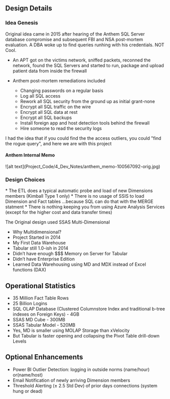<h2>Design Details</h2>

<h3>Idea Genesis</h3>
Original idea came in 2015 after hearing of the Anthem SQL Server database compromise and subsequent FBI
and NSA post-mortem evaluation. A DBA woke up to find queries runhing with his credentials. NOT Cool.

* An APT got on the victims network, sniffed packets, reconned the network, found the SQL Servers and started to run, 
package and upload patient data from inside the firewall

* Anthem post-mortem remediations included
  * Changing passwords on a regular basis
  * Log all SQL access
  * Rework all SQL security from the ground up as initial grant-none
  * Encrypt all SQL traffic on the wire
  * Encrypt all SQL data at rest
  * Encrypt all SQL backups
  * Install foreign app and host detection tools behind the firewall
  * Hire someone to read the security logs

I had the idea that if you could find the the access outliers, you could "find the rogue query", and here we are with this project

<h4>Anthem Internal Memo</h4>
![alt text](Project_Code/4_Dev_Notes/anthem_memo-100567092-orig.jpg)

<h3>Design Choices</h3>
* The ETL does a typical automatic probe and load of new Dimensions members (Kimball Type 1 only)
* There is no usage of SSIS to load Dimension and Fact tables ...because SQL can do that with the MERGE statment
* There is nothing keeping you from using Azure Analysis Services (except for the higher cost and data transfer times)<br>

The Original design used SSAS Multi-Dimensional

* Why Multidimensional?
* Project Started in 2014 
* My First Data Warehouse
* Tabular still 1.0-ish in 2014
* Didn’t have enough $$$ Memory on Server for Tabular
* Didn’t have Enterprise Edition
* Learned Data Warehousing using MD and MDX instead of Excel functions (DAX)

<h2> Operational Statistics</h2>

* 35 Million Fact Table Rows
* 25 Billion Logins
* SQL OLAP Database (Clustered Columnstore Index and traditional b-tree indexes on Foreign Keys)  - 4GB
* SSAS MD Cube - 300MB
* SSAS Tabular Model - 520MB
* Yes, MD is smaller using MOLAP Storage than xVelocity 
* But Tabular is faster opening and collapsing the Pivot Table drill-down Levels

<h2> Optional Enhancements</h2>

* Power BI Outlier Detection: logging in outside norms (name/hour) or(name/host)
* Email Notification of newly arriving Dimension members
* Threshold Alerting (± 2.5 Std Dev) of prior days connections (system hung or dead)
